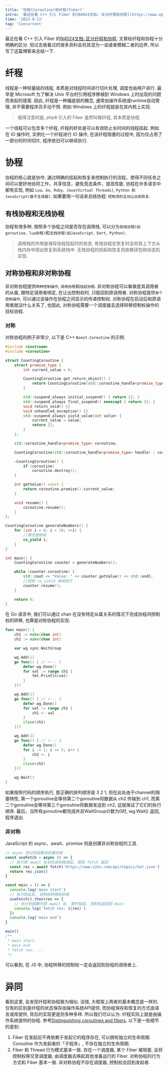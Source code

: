 ```yaml
---
title: '协程(Coroutine)和纤程(Fiber)'
intro: '最近在看 C++ 引入 Fiber 的[N4024文档: 区分纤程和协程](https://www.open-std.org/jtc1/sc22/wg21/docs/papers/2014/n4024.pdf), 文章给纤程和协程十分明确的区分. 但过去我看过的很多资料会将其混为一谈或者模糊二者的边界, 所以写了这篇博客来总结一下.'
time: '2023-9-13'
tag: 'Concurrent'
---
```

最近在看 C++ 引入 Fiber 的[N4024文档: 区分纤程和协程](https://www.open-std.org/jtc1/sc22/wg21/docs/papers/2014/n4024.pdf), 文章给纤程和协程十分明确的区分. 但过去我看过的很多资料会将其混为一谈或者模糊二者的边界, 所以写了这篇博客来总结一下.
# 纤程
线程是一种轻量级的线程, 本质是对线程时间进行切片处理, 调度也由用户进行. 最早是 Microsoft 为了解决 Unix 平台的引用程序移植到 Windows 上时出现的问题而发起的提案.
因此, 纤程是一种偏底层的概念, 通常由操作系统或runtime自动管理, 并不需要程序员手动干预. 例如 Windows 上的纤程就是在其内核上实现.
> 值得注意的是, php8 引入的 Fiber 虽然叫做纤程, 其本质是协程.

一个线程可以包含多个纤程, 纤程的好处是可以有效防止长时间的线程挂起. 例如在 IO 操作时, 实例化一个纤程进行 IO 操作, 在该纤程阻塞的过程中, 因为仅占用了一部分的时间切片, 程序依旧可以继续执行.

# 协程
协程的核心就是协作, 通过明确的挂起和恢复来控制执行的流程，使得不同任务之间可以更好地协同工作，共享信息，避免竞态条件，提高性能.
协程在许多语言中都有实现, 例如 `Lua、Go、Ruby、Java(Virtual Threads)`, `Python 和 JavaScript(基于生成器)`.
如果要用一句话来总结协程: `控制流的主动让出和恢复`.
## 有栈协程和无栈协程
协程有很多种, 按照多个协程之间是否存在调用栈, 可以分为`有栈协程(如goroutine、lua协程)`和`无栈协程(如JavaScript、Dart、Python)`.
> 调用栈的作用是保存协程挂起时的状态.
> 有栈协程在恢复时会将其上下文从栈内存中捞出恢复到系统栈中.
> 无栈协程的挂起和恢复则依赖闭包和状态机实现.

## 对称协程和非对称协程
非对称协程提供`两种控制操作`, `调用协程`和`挂起协程`. 非对称协程可以看做是其调用者的从属, 跟特定调用者绑定, 在让出控制权时, 只能回到原调用者.
对称协程提供`单个控制操作`, 可以通过该操作在协程之间显示的传递控制权. 对称协程在启动后和原调用者就没什么关系了, 也因此, 对称协程需要一个调度器去选择转移控制权操作的目标协程.
### 对称
对称协程的例子非常少, 以下是 C++ `Boost.Coroutine` 的示例.
```cpp
#include <iostream>
#include <coroutine>

struct CountingCoroutine {
    struct promise_type {
        int current_value = 0;

        CountingCoroutine get_return_object() {
            return CountingCoroutine(std::coroutine_handle<promise_type>::from_promise(*this));
        }

        std::suspend_always initial_suspend() { return {}; }
        std::suspend_always final_suspend() noexcept { return {}; }
        void return_void() {}
        void unhandled_exception() {}
        std::suspend_always yield_value(int value) {
            current_value = value;
            return {};
        }
    };

    std::coroutine_handle<promise_type> coroutine;

    CountingCoroutine(std::coroutine_handle<promise_type> handle) : coroutine(handle) {}

    ~CountingCoroutine() {
        if (coroutine)
            coroutine.destroy();
    }

    int getValue() const {
        return coroutine.promise().current_value;
    }

    void resume() {
        coroutine.resume();
    }
};

CountingCoroutine generateNumbers() {
    for (int i = 0; i < 10; ++i) {
        //移交控制权
        co_yield i;
    }
}

int main() {
    CountingCoroutine counter = generateNumbers();

    while (counter.coroutine) {
        std::cout << "Value: " << counter.getValue() << std::endl;
        //回到 co_yield 继续执行
        counter.resume();
    }

    return 0;
}
```
在 Go 语言中, 我们可以通过 chan 在没有特定从属关系的情况下完成协程间控制权的转移, 也算是对称协程的实现:
```go
func main() {
    ch1 := make(chan int)
    ch2 := make(chan int)

    var wg sync.WaitGroup

    wg.Add(1)
    go func() { // <--- 1
        defer wg.Done()
        for val := range ch1 {
            fmt.Println(val)
        }
    }()

    wg.Add(1)
    go func() { // <--- 2
        defer wg.Done()
        for val := range ch2 {
            ch1 <- val
        }
        close(ch1)
    }()

    wg.Add(1)
    go func() { // <--- 3
        defer wg.Done()
        for i := 1; i <= 5; i++ {
            ch2 <- i
        }
        close(ch2)
    }()

    wg.Wait()
}
```
如果按照代码的顺序执行, 那正确的排列顺序是 3 2 1, 但在此处由于channel的阻塞特性, 第一个goroutine会等待第二个goroutine将数据从 ch2 传输到 ch1, 而第二个goroutine会等待第三个goroutine将数据发送到 ch2, 这就保证了它们的执行顺序. 最后，当所有goroutine都完成并且WaitGroup计数为0时, wg.Wait() 返回, 程序退出.
### 非对称
JavaScript 的 async、await、promise 则是创建非对称协程的工具.
```javascript
// async 标记的函数会创建协程
const useFetch = async () => { 
  // 执行到 await 处会将该协程挂起, 直到 fetch 返回
  const res = await fetch('https://www.v2ex.com/api/topics/hot.json')
  return res.json()
}

const main = () => {
  console.log('main start')
  // 执行到此处, 控制权转移到协程
  useFetch().then(res => { 
    // 执行到函数内部 await 处, 暂时挂起, 控制权返回到 main
    console.log(`fetch res: ${res}`)
  })
  console.log('main end')
}

main()
/**
 * main start
 * main end
 * fetch res: ...
 */
```
可以看到, 在 JS 中, 协程转移的控制权一定会返回到协程的调用者上.


# 异同
看到这里, 会发现纤程和协程极为相似.
没错, 大框架上两者的基本概念是一样的. 仅有的区别是纤程的状态保存由操作系统API提供, 而协程保存和恢复的方式由语言或库提供, 背后的实现更是则多种多样.
所以我们可以认为: 纤程实际上就是由操作系统提供的协程.
参考[Distinguishing coroutines and fibers](https://www.open-std.org/jtc1/sc22/wg21/docs/papers/2014/n4024.pdf), 以下是一些细节的差别:
1. Fiber 在发起后不再依赖于发起它的程序存在, 可以拥有独立的生命周期.
	 Coroutine 作为发起者的「子程序」, 不存在独立的生命周期.
2. Fiber 和 Thread 行为模式基本一致. 存在一个调度器, 某个 Fiber 被阻塞, 会将控制权移交至调度器, 由调度器去唤起其他准备运行的 Fiber.
	 对称协程的行为方式和 Fiber 基本一致. 非对称协程不存在调度器, 控制权会回到发起者.
